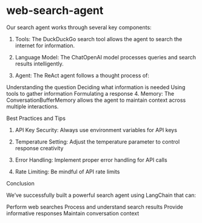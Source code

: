 # web-search-agent
Our search agent works through several key components:

1. Tools: The DuckDuckGo search tool allows the agent to search the internet for information.

2. Language Model: The ChatOpenAI model processes queries and search results intelligently.

3. Agent: The ReAct agent follows a thought process of:

Understanding the question
Deciding what information is needed
Using tools to gather information
Formulating a response
4. Memory: The ConversationBufferMemory allows the agent to maintain context across multiple interactions.

Best Practices and Tips

1. API Key Security: Always use environment variables for API keys

2. Temperature Setting: Adjust the temperature parameter to control response creativity

3. Error Handling: Implement proper error handling for API calls

4. Rate Limiting: Be mindful of API rate limits

Conclusion

We’ve successfully built a powerful search agent using LangChain that can:

Perform web searches
Process and understand search results
Provide informative responses
Maintain conversation context

